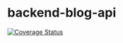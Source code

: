 # backend-blog-api
[![Coverage Status](https://coveralls.io/repos/github/maximeish/backend-blog-api/badge.svg?branch=develop)](https://coveralls.io/github/maximeish/backend-blog-api?branch=develop)
